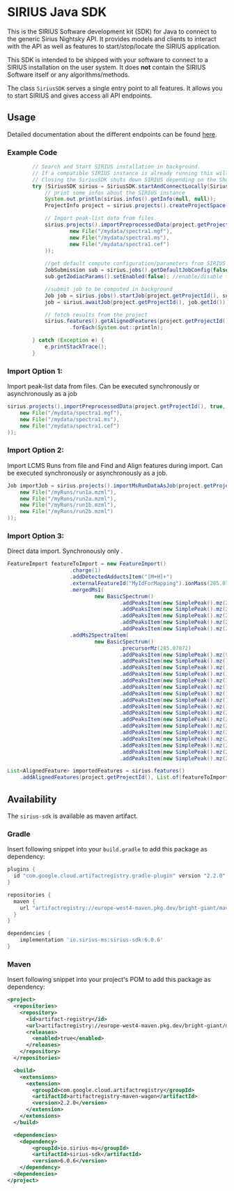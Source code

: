 # SIRIUS Java SDK
This is the SIRIUS Software development kit (SDK) for Java to connect to the generic Sirius Nightsky API.
It provides models and clients to interact with the API as well as features to start/stop/locate the SIRIUS application.

This SDK is intended to be shipped with your software to connect to a SIRIUS installation on the user system. It
does **not** contain the SIRIUS Software itself or any algorithms/methods.

The class `SiriusSDK` serves a single entry point to all features. It allows you to start SIRIUS and gives access all
API endpoints.

## Usage
Detailed documentation about the different endpoints can be found [here]().

### Example Code

```java
        // Search and Start SIRIUS installation in background.
        // If a compatible SIRIUS instance is already running this will be used instead
        // Closing the SiriusSDK shuts down SIRIUS depending on the ShutdownMode.
        try (SiriusSDK sirius = SiriusSDK.startAndConnectLocally(SiriusSDK.ShutdownMode.AUTO, false)) {
            // print some infos about the SIRIUS instance
            System.out.println(sirius.infos().getInfo(null, null));
            ProjectInfo project = sirius.projects().createProjectSpace("myProject", "/tmp/" + UUID.randomUUID(), null);

            // Import peak-list data from files.
            sirius.projects().importPreprocessedData(project.getProjectId(), true, true, List.of(
                    new File("/mydata/spectra1.mgf"),
                    new File("/mydata/spectra1.ms"),
                    new File("/mydata/spectra1.cef")
            ));
            
            //get default compute configuration/parameters from SIRIUS (optional)
            JobSubmission sub = sirius.jobs().getDefaultJobConfig(false);
            sub.getZodiacParams().setEnabled(false); //enable/disable tools

            //submit job to be computed in background
            Job job = sirius.jobs().startJob(project.getProjectId(), sub, null);
            job = sirius.awaitJob(project.getProjectId(), job.getId());

            // fetch results from the project
            sirius.features().getAlignedFeatures(project.getProjectId(), List.of(AlignedFeatureOptField.TOPANNOTATIONS))
                    .forEach(System.out::println);

        } catch (Exception e) {
            e.printStackTrace();
        }
```
### Import Option 1:
Import peak-list data from files. Can be executed synchronously or asynchronously as a job
```java
sirius.projects().importPreprocessedData(project.getProjectId(), true, true, List.of(
    new File("/mydata/spectra1.mgf"),
    new File("/mydata/spectra1.ms"),
    new File("/mydata/spectra1.cef")
));
```
### Import Option 2:
Import LCMS Runs from file and Find and Align features during import. Can be executed synchronously or asynchronously as a job.
```java
Job importJob = sirius.projects().importMsRunDataAsJob(project.getProjectId(), true, true, List.of(
    new File("/myRuns/run1a.mzml"),
    new File("/myRuns/run2a.mzml"),
    new File("/myRuns/run1b.mzml"),
    new File("/myRuns/run2b.mzml")
));
```
### Import Option 3:
Direct data import. Synchronously only .
```java
FeatureImport featureToImport = new FeatureImport()
                    .charge(1)
                    .addDetectedAdductsItem("[M+H]+")
                    .externalFeatureId("MyIdForMapping").ionMass(285.0787)
                    .mergedMs1(
                            new BasicSpectrum()
                                    .addPeaksItem(new SimplePeak().mz(285.0789).intensity(210252.13))
                                    .addPeaksItem(new SimplePeak().mz(286.0822).intensity(36264.31))
                                    .addPeaksItem(new SimplePeak().mz(287.0766).intensity(70364.01))
                                    .addPeaksItem(new SimplePeak().mz(288.0791).intensity(12274.46))
                                    .addPeaksItem(new SimplePeak().mz(289.0840).intensity(1037.72)))
                    .addMs2SpectraItem(
                            new BasicSpectrum()
                                    .precursorMz(285.07872)
                                    .addPeaksItem(new SimplePeak().mz(91.0545).intensity(317.62))
                                    .addPeaksItem(new SimplePeak().mz(105.0333).intensity(503.78))
                                    .addPeaksItem(new SimplePeak().mz(154.0415).intensity(3030.97))
                                    .addPeaksItem(new SimplePeak().mz(167.0116).intensity(240.42))
                                    .addPeaksItem(new SimplePeak().mz(172.0628).intensity(297.89))
                                    .addPeaksItem(new SimplePeak().mz(179.0369).intensity(207.02))
                                    .addPeaksItem(new SimplePeak().mz(180.0199).intensity(349.96))
                                    .addPeaksItem(new SimplePeak().mz(182.0367).intensity(780.00))
                                    .addPeaksItem(new SimplePeak().mz(193.0883).intensity(1824.38))
                                    .addPeaksItem(new SimplePeak().mz(221.1065).intensity(307.91))
                                    .addPeaksItem(new SimplePeak().mz(222.1147).intensity(2002.34))
                                    .addPeaksItem(new SimplePeak().mz(228.0573).intensity(1800.88))
                                    .addPeaksItem(new SimplePeak().mz(241.0527).intensity(301.77))
                                    .addPeaksItem(new SimplePeak().mz(255.0662).intensity(207.54))
                                    .addPeaksItem(new SimplePeak().mz(257.0839).intensity(3000.70))
                                    .addPeaksItem(new SimplePeak().mz(285.0787).intensity(18479.91))
                                    .addPeaksItem(new SimplePeak().mz(285.2895).intensity(268.90)));

List<AlignedFeature> importedFeatures = sirius.features()
    .addAlignedFeatures(project.getProjectId(), List.of(featureToImport), null, null);
```



## Availability
The `sirius-sdk` is available as maven artifact.

### Gradle
Insert following snippet into your `build.gradle` to add this package as dependency:

```groovy
plugins {
  id "com.google.cloud.artifactregistry.gradle-plugin" version "2.2.0"
}

repositories {
  maven {
    url "artifactregistry://europe-west4-maven.pkg.dev/bright-giant/maven-public"
  }
}

dependencies {
    implementation 'io.sirius-ms:sirius-sdk:6.0.6'
}
```

### Maven
Insert following snippet into your project's POM to add this package as dependency:

```xml
<project>
  <repositories>
    <repository>
      <id>artifact-registry</id>
      <url>artifactregistry://europe-west4-maven.pkg.dev/bright-giant/maven-public</url>
      <releases>
        <enabled>true</enabled>
      </releases>
    </repository>
  </repositories>

  <build>
    <extensions>
      <extension>
        <groupId>com.google.cloud.artifactregistry</groupId>
        <artifactId>artifactregistry-maven-wagon</artifactId>
        <version>2.2.0</version>
      </extension>
    </extensions>
  </build>

  <dependencies>
    <dependency>
        <groupId>io.sirius-ms</groupId>
        <artifactId>sirius-sdk</artifactId>
        <version>6.0.6</version>
    </dependency>
  <dependencies>
</project>
```
